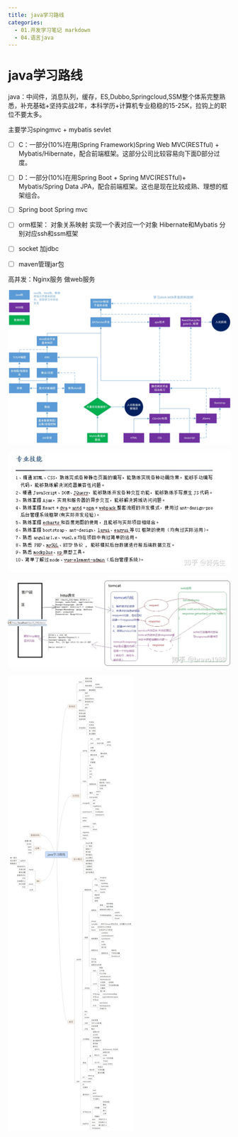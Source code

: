 ```yaml
---
title: java学习路线
categories:
  - 01.开发学习笔记 markdown
  - 04.语言java
---
```


# java学习路线

java：中间件，消息队列，缓存，ES,Dubbo,Springcloud,SSM整个体系完整熟悉，补充基础+坚持实战2年，本科学历+计算机专业稳稳的15-25K，拉钩上的职位不要太多。

主要学习spingmvc + mybatis   sevlet

- [ ] C：一部分(10%)在用(Spring Framework)Spring Web MVC(RESTful) + Mybatis/Hibernate，配合前端框架。这部分公司比较容易向下面D部分过度。  

- [ ] D：一部分(10%)在用Spring Boot + Spring MVC(RESTful)+ Mybatis/Spring Data JPA，配合前端框架。这也是现在比较成熟、理想的框架组合。

- [ ] Spring boot   Spring mvc 

- [ ] orm框架： 对象关系映射 实现一个表对应一个对象 Hibernate和Mybatis 分别对应ssh和ssm框架

- [ ] socket 加jdbc

- [ ] maven管理jar包

高并发：Nginx服务 做web服务

![IMG_0103](https://raw.githubusercontent.com/ayrikiya/pic-store/main/note/IMG_0103.jpeg)

![IMG_0105](https://raw.githubusercontent.com/ayrikiya/pic-store/main/note/IMG_0105.jpeg)

![IMG_2441](https://raw.githubusercontent.com/ayrikiya/pic-store/main/note/IMG_2441.jpeg)

![IMG_0102](https://raw.githubusercontent.com/ayrikiya/pic-store/main/note/IMG_0102.jpeg)

